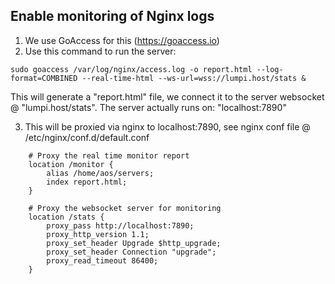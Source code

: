 ## Enable monitoring of Nginx logs

1. We use GoAccess for this (https://goaccess.io)
2. Use this command to run the server:

```
sudo goaccess /var/log/nginx/access.log -o report.html --log-format=COMBINED --real-time-html --ws-url=wss://lumpi.host/stats &
```

This will generate a "report.html" file, we connect it to the server
websocket @ "lumpi.host/stats". The server actually runs on:
"localhost:7890"

3. This will be proxied via nginx to localhost:7890, see nginx conf file @
/etc/nginx/conf.d/default.conf

```nginx
	# Proxy the real time monitor report
	location /monitor {
		alias /home/aos/servers;
		index report.html;
	}

	# Proxy the websocket server for monitoring
	location /stats {
		proxy_pass http://localhost:7890;
		proxy_http_version 1.1;
		proxy_set_header Upgrade $http_upgrade;
		proxy_set_header Connection "upgrade";
		proxy_read_timeout 86400;
	}
```
